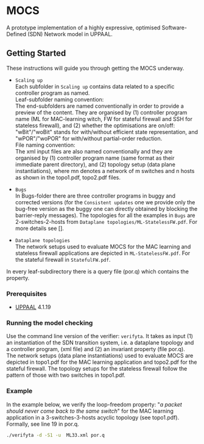 # MOCS

A prototype implementation of a highly expressive, optimised Software-Defined (SDN) Network model in UPPAAL.

## Getting Started

These instructions will guide you through getting the MOCS underway.

- `Scaling up`<br/>
Each subfolder in `Scaling up` contains data related to a specific controller program as named.<br/>
Leaf-subfolder naming convention:<br/>
The end-subfolders are named conventionally in order to provide a preview of the content. They are organised by (1) controller program name (ML for MAC-learning witch, FW for stateful firewall and SSH for stateless firewall), and (2) whether the optimisations are on/off: "wBit"/"woBit" stands for with/without efficient state representation, and "wPOR"/"woPOR" for with/without partial-order reduction.<br/> 
File naming convention:<br/>
The xml input files are also named conventionally and they are organised by (1) controller program name (same format as their immediate parent directory), and (2) topology setup (data plane instantiations), where mn denotes a network of m switches and n hosts as shown in the topo1.pdf, topo2.pdf files.

- `Bugs`<br/>
In Bugs-folder there are three controller programs in buggy and corrected versions (for the `Consistent updates` one we provide only the bug-free version as the buggy one can directly obtained by blocking the barrier-reply messages). The topologies for all the examples in `Bugs` are 2-switches-2-hosts from `Dataplane topologies/ML-StatelessFW.pdf`. For more details see []. 
- `Dataplane topologies`<br/>
The network setups used to evaluate MOCS for the MAC learning and stateless firewall applications are depicted in `ML-StatelessFW.pdf`. For the stateful firewall in `StatefulFW.pdf`.

In every leaf-subdirectory there is a query file (por.q) which contains the property.

### Prerequisites

* [UPPAAL](http://www.uppaal.org/) 4.1.19


### Running the model checking

Use the command line version of the verifier: `verifyta`. It takes as input (1) an instantiation of the SDN transition system, i.e. a dataplane topology and a controller program, (xml file) and (2) an invariant property (file por.q).<br/>
The network setups (data plane instantiations) used to evaluate MOCS are depicted in topo1.pdf for the MAC learning application and topo2.pdf for the stateful firewall. The topology setups for the stateless firewall follow the pattern of those with two switches in topo1.pdf.


### Example

In the example below, we verify the loop-freedom property: "*a packet should never come back to the same switch*" for the MAC learning application in a 3-switches-3-hosts acyclic topology (see topo1.pdf). Formally, see line 19 in por.q.
 
```sh
./verifyta -d -S1 -u  ML33.xml por.q
```

